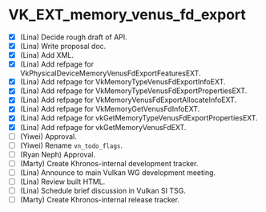 # VK_EXT_memory_venus_fd_export

- [x] (Lina) Decide rough draft of API.
- [x] (Lina) Write proposal doc.
- [x] (Lina) Add XML.
- [x] (Lina) Add refpage for VkPhysicalDeviceMemoryVenusFdExportFeaturesEXT.
- [x] (Lina) Add refpage for VkMemoryTypeVenusFdExportInfoEXT.
- [x] (Lina) Add refpage for VkMemoryTypeVenusFdExportPropertiesEXT.
- [x] (Lina) Add refpage for VkMemoryVenusFdExportAllocateInfoEXT.
- [x] (Lina) Add refpage for VkMemoryGetVenusFdInfoEXT.
- [x] (Lina) Add refpage for vkGetMemoryTypeVenusFdExportPropertiesEXT.
- [x] (Lina) Add refpage for vkGetMemoryVenusFdEXT.
- [ ] (Yiwei) Approval.
- [ ] (Yiwei) Rename `vn_todo_flags`.
- [ ] (Ryan Neph) Approval.
- [ ] (Marty) Create Khronos-internal development tracker.
- [ ] (Lina) Announce to main Vulkan WG development meeting.
- [ ] (Lina) Review built HTML.
- [ ] (Lina) Schedule brief discussion in Vulkan SI TSG.
- [ ] (Marty) Create Khronos-internal release tracker.
